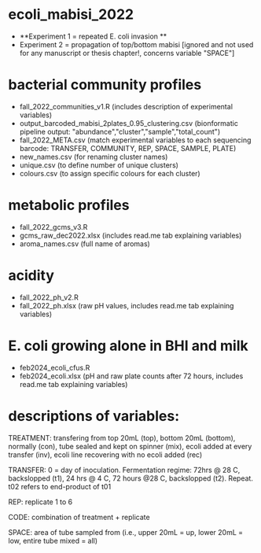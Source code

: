 # ecoli_mabisi_2022
- **Experiment 1 = repeated E. coli invasion **
- Experiment 2 = propagation of top/bottom mabisi [ignored and not used for any manuscript or thesis chapter!, concerns variable "SPACE"]

# bacterial community profiles
- fall_2022_communities_v1.R (includes description of experimental variables) 
- output_barcoded_mabisi_2plates_0.95_clustering.csv (bionformatic pipeline output: "abundance","cluster","sample","total_count")
- fall_2022_META.csv (match experimental variables to each sequencing barcode: TRANSFER, COMMUNITY, REP, SPACE, SAMPLE, PLATE)
- new_names.csv (for renaming cluster names)
- unique.csv (to define number of unique clusters)
- colours.csv (to assign specific colours for each cluster)

# metabolic profiles 
- fall_2022_gcms_v3.R
- gcms_raw_dec2022.xlsx (includes read.me tab explaining variables)
- aroma_names.csv (full name of aromas)

# acidity
- fall_2022_ph_v2.R 
- fall_2022_ph.xlsx (raw pH values, includes read.me tab explaining variables)
  
# E. coli growing alone in BHI and milk
- feb2024_ecoli_cfus.R
- feb2024_ecoli.xlsx (pH and raw plate counts after 72 hours, includes read.me tab explaining variables)


# descriptions of variables:
TREATMENT: transfering from top 20mL (top), bottom 20mL (bottom), normally (con), tube sealed and kept on spinner (mix), ecoli added at every transfer (inv), ecoli line recovering with no ecoli added (rec)

TRANSFER: 0 = day of inoculation. Fermentation regime: 72hrs @ 28 C, backslopped (t1), 24 hrs @ 4 C, 72 hours @28 C, backslopped (t2). Repeat. t02 refers to end-product of t01

REP: replicate 1 to 6

CODE: combination of treatment + replicate

SPACE: area of tube sampled from (i.e., upper 20mL = up, lower 20mL = low, entire tube mixed = all)
